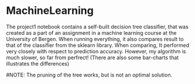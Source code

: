 # MachineLearning
The project1 notebook contains a self-built decision tree classifier, that was created as a part of an assignment in a machine learning course at the University of Bergen. When running everything, it also compares result to that of the classifier from the sklearn library. When comparing, It performed very closely with respect to prediction accuracy. However, my algorithm is much slower, so far from perfrect! (There are also some bar-charts that illustrates the differences) 


#NOTE: The pruning of the tree works, but is not an optimal solution. 
